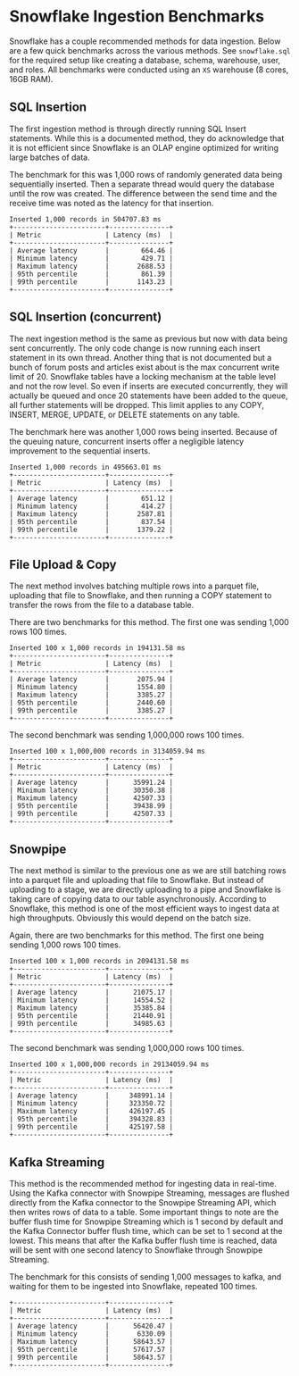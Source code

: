# Snowflake Ingestion Benchmarks

Snowflake has a couple recommended methods for data ingestion. Below are a few quick benchmarks across the various methods. See `snowflake.sql` for the required setup like creating a database, schema, warehouse, user, and roles. All benchmarks were conducted using an `XS` warehouse (8 cores, 16GB RAM).

## SQL Insertion

The first ingestion method is through directly running SQL Insert statements. While this is a documented method, they do acknowledge that it is not efficient since Snowflake is an OLAP engine optimized for writing large batches of data.

The benchmark for this was 1,000 rows of randomly generated data being sequentially inserted. Then a separate thread would query the database until the row was created. The difference between the send time and the receive time was noted as the latency for that insertion.

```
Inserted 1,000 records in 504707.83 ms
+-----------------------+---------------+
| Metric                | Latency (ms)  |
+-----------------------+---------------+
| Average latency       |        664.46 |
| Minimum latency       |        429.71 |
| Maximum latency       |       2688.53 |
| 95th percentile       |        861.39 |
| 99th percentile       |       1143.23 |
+-----------------------+---------------+
```

## SQL Insertion (concurrent)

The next ingestion method is the same as previous but now with data being sent concurrently. The only code change is now running each insert statement in its own thread. Another thing that is not documented but a bunch of forum posts and articles exist about is the max concurrent write limit of 20. Snowflake tables have a locking mechanism at the table level and not the row level. So even if inserts are executed concurrently, they will actually be queued and once 20 statements have been added to the queue, all further statements will be dropped. This limit applies to any COPY, INSERT, MERGE, UPDATE, or DELETE statements on any table.

The benchmark here was another 1,000 rows being inserted. Because of the queuing nature, concurrent inserts offer a negligible latency improvement to the sequential inserts.

```
Inserted 1,000 records in 495663.01 ms
+-----------------------+---------------+
| Metric                | Latency (ms)  |
+-----------------------+---------------+
| Average latency       |        651.12 |
| Minimum latency       |        414.27 |
| Maximum latency       |       2587.81 |
| 95th percentile       |        837.54 |
| 99th percentile       |       1379.22 |
+-----------------------+---------------+
```

## File Upload & Copy

The next method involves batching multiple rows into a parquet file, uploading that file to Snowflake, and then running a COPY statement to transfer the rows from the file to a database table.

There are two benchmarks for this method. The first one was sending 1,000 rows 100 times.

```
Inserted 100 x 1,000 records in 194131.58 ms
+-----------------------+---------------+
| Metric                | Latency (ms)  |
+-----------------------+---------------+
| Average latency       |       2075.94 |
| Minimum latency       |       1554.80 |
| Maximum latency       |       3385.27 |
| 95th percentile       |       2440.60 |
| 99th percentile       |       3385.27 |
+-----------------------+---------------+
```

The second benchmark was sending 1,000,000 rows 100 times.

```
Inserted 100 x 1,000,000 records in 3134059.94 ms
+-----------------------+---------------+
| Metric                | Latency (ms)  |
+-----------------------+---------------+
| Average latency       |      35991.24 |
| Minimum latency       |      30350.38 |
| Maximum latency       |      42507.33 |
| 95th percentile       |      39438.99 |
| 99th percentile       |      42507.33 |
+-----------------------+---------------+
```

## Snowpipe

The next method is similar to the previous one as we are still batching rows into a parquet file and uploading that file to Snowflake. But instead of uploading to a stage, we are directly uploading to a pipe and Snowflake is taking care of copying data to our table asynchronously. According to Snowflake, this method is one of the most efficient ways to ingest data at high throughputs. Obviously this would depend on the batch size.

Again, there are two benchmarks for this method. The first one being sending 1,000 rows 100 times.

```
Inserted 100 x 1,000 records in 2094131.58 ms
+-----------------------+---------------+
| Metric                | Latency (ms)  |
+-----------------------+---------------+
| Average latency       |      21075.17 |
| Minimum latency       |      14554.52 |
| Maximum latency       |      35385.84 |
| 95th percentile       |      21440.91 |
| 99th percentile       |      34985.63 |
+-----------------------+---------------+
```

The second benchmark was sending 1,000,000 rows 100 times.

```
Inserted 100 x 1,000,000 records in 29134059.94 ms
+-----------------------+---------------+
| Metric                | Latency (ms)  |
+-----------------------+---------------+
| Average latency       |     348991.14 |
| Minimum latency       |     323350.72 |
| Maximum latency       |     426197.45 |
| 95th percentile       |     394328.83 |
| 99th percentile       |     425197.58 |
+-----------------------+---------------+
```

## Kafka Streaming

This method is the recommended method for ingesting data in real-time. Using the Kafka connector with Snowpipe Streaming, messages are flushed directly from the Kafka connector to the Snowpipe Streaming API, which then writes rows of data to a table. Some important things to note are the buffer flush time for Snowpipe Streaming which is 1 second by default and the Kafka Connector buffer flush time, which can be set to 1 second at the lowest. This means that after the Kafka buffer flush time is reached, data will be sent with one second latency to Snowflake through Snowpipe Streaming.

The benchmark for this consists of sending 1,000 messages to kafka, and waiting for them to be ingested into Snowflake, repeated 100 times.

```
+-----------------------+---------------+
| Metric                | Latency (ms)  |
+-----------------------+---------------+
| Average latency       |      56420.47 |
| Minimum latency       |       6330.09 |
| Maximum latency       |      58643.57 |
| 95th percentile       |      57617.57 |
| 99th percentile       |      58643.57 |
+-----------------------+---------------+
```